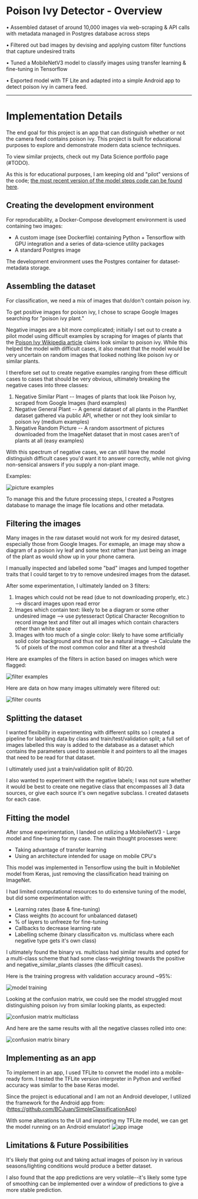 # Poison Ivy Detector - Overview

• Assembled dataset of around 10,000 images via web-scraping & API calls with metadata managed in Postgres database across steps

• Filtered out bad images by devising and applying custom filter functions that capture undesired traits

• Tuned a MobileNetV3 model to classify images using transfer learning & fine-tuning in Tensorflow

• Exported model with TF Lite and adapted into a simple Android app to detect poison ivy in camera feed.

---

# Implementation Details

The end goal for this project is an app that can distinguish whether or not the camera feed contains poison ivy. This project is built for educational purposes to explore and demonstrate modern data science techniques.

To view similar projects, check out my Data Science portfolio page (#TODO).

As this is for educational purposes, I am keeping old and "pilot" versions of the code; [the most recent version of the model steps code can be found here](./code/model_pipeline_v1).


## Creating the development environment

For reproducability, a Docker-Compose development environment is used containing two images:
 - A custom image (see Dockerfile) containing Python + Tensorflow with GPU integration and a series of data-science utility packages
 - A standard Postgres image

The development environment uses the Postgres container for dataset-metadata storage.


## Assembling the dataset

For classification, we need a mix of images that do/don't contain poison ivy.

To get positive images for poison ivy, I chose to scrape Google Images searching for "poison ivy plant."

Negative images are a bit more complicated; initially I set out to create a pilot model using difficult examples by scraping for images of plants that the [Poison Ivy Wikipedia article](https://en.wikipedia.org/wiki/Toxicodendron_radicans) claims look similar to poison ivy. While this helped the model with difficult cases, it also meant that the model would be very uncertain on random images that looked nothing like poison ivy or similar plants.

I therefore set out to create negative examples ranging from these difficult cases to cases that should be very obvious, ultimately breaking the negative cases into three classes:

1. Negative Similar Plant -- Images of plants that look like Poison Ivy, scraped from Google Images (hard examples)
2. Negative General Plant -- A general dataset of all plants in the PlantNet dataset gathered via public API, whether or not they look similar to poison ivy (medium examples)
3. Negative Random Picture -- A random assortment of pictures downloaded from the ImageNet dataset that in most cases aren't of plants at all (easy examples)

With this spectrum of negative cases, we can still have the model distinguish difficult cases you'd want it to answer correctly, while not giving non-sensical answers if you supply a non-plant image.

Examples:

![picture examples](./GH_images/pic_examples.png)

To manage this and the future processing steps, I created a Postgres database to manage the image file locations and other metadata.

## Filtering the images

Many images in the raw dataset would not work for my desired dataset, especially those from Google Images. For exmaple, an image may show a diagram of a poison ivy leaf and some text rather than just being an image of the plant as would show up in your phone camera.

I manually inspected and labelled some "bad" images and lumped together traits that I could target to try to remove undesired images from the dataset.

After some experimentation, I ultimately landed on 3 filters:

1. Images which could not be read (due to not downloading properly, etc.) --> discard images upon read error
2. Images which contain text: likely to be a diagram or some other undesired image --> use pytesseract Optical Character Recognition to record image text and filter out all images which contain characters other than white space
3. Images with too much of a single color: likely to have some artificially solid color background and thus not be a natural image --> Calculate the % of pixels of the most common color and filter at a threshold

Here are examples of the filters in action based on images which were flagged:

![filter examples](./GH_images/filter_examples.png)

Here are data on how many images ultimately were filtered out:

![filter counts](./GH_images/filter_chart.png)

## Splitting the dataset

I wanted flexibility in experimenting with different splits so I created a pipeline for labelling data by class and train/test/validation split; a full set of images labelled this way is added to the database as a dataset which contains the parameters used to assemble it and pointers to all the images that need to be read for that dataset.

I ultimately used just a train/validation split of 80/20.

I also wanted to experiment with the negative labels; I was not sure whether it would be best to create one negative class that encompasses all 3 data sources, or give each source it's own negative subclass. I created datasets for each case.

## Fitting the model

After smoe experimentation, I landed on utilizing a MobileNetV3 - Large model and fine-tuning for my case. The main thought processes were:
 - Taking advantage of transfer learning
 - Using an architecture intended for usage on mobile CPU's

This model was implemented in Tensorflow using the built in MobileNet model from Keras, just removing the classification head training on ImageNet.

I had limited computational resources to do extensive tuning of the model, but did some experimentation with:
 - Learning rates (base & fine-tuning)
 - Class weights (to account for unbalanced dataset)
 - % of layers to unfreeze for fine-tuning
 - Callbacks to decrease learning rate
 - Labelling scheme (binary classificaiton vs. multiclass where each negative type gets it's own class)

I ultimately found the binary vs. multiclass had similar results and opted for a multi-class scheme that had some class-weighting towards the positive and negative_similar_plants classes (the difficult cases).

Here is the training progress with validation accuracy around ~95%:

![model training](./GH_images/training_progress.png)

Looking at the confusion matrix, we could see the model struggled most distinguishing poison ivy from similar looking plants, as expected:

![confusion matrix multiclass](./GH_images/cm_multi_multi.png)

And here are the same results with all the negative classes rolled into one:

![confusion matrix binary](./GH_images/cm_multi_binary.png)

## Implementing as an app

To implement in an app, I used TFLite to convret the model into a mobile-ready form. I tested the TFLite version interpreter in Python and verified accuracy was similar to the base Keras model.

Since the project is educational and I am not an Android developer, I utilized the framework for the Android app from: (https://github.com/BCJuan/SimpleClassificationApp)

With some alterations to the UI and importing my TFLite model, we can get the model running on an Android emulator!
![app image](./GH_images/app_screenshot.png)

## Limitations & Future Possibilities

It's likely that going out and taking actual images of poison ivy in various seasons/lighting conditions would produce a better dataset.

I also found that the app predictions are very volatile--it's likely some type of smoothing can be implemented over a window of predictions to give a more stable prediction.
